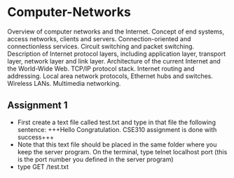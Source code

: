 # Computer-Networks
Overview of computer networks and the Internet. Concept of end systems, access networks, clients and servers. Connection-oriented and connectionless services. Circuit switching and packet switching. Description of Internet protocol layers, including application layer, transport layer, network layer and link layer. Architecture of the current Internet and the World-Wide Web. TCP/IP protocol stack. Internet routing and addressing. Local area network protocols, Ethernet hubs and switches. Wireless LANs. Multimedia networking.

## Assignment 1
+ First create a text file called test.txt and type in that file the following sentence: +++Hello Congratulation. CSE310 assignment is done with success+++
+ Note that this text file should be placed in the same folder where you keep the server program. On the terminal, type telnet localhost port (this is the port number you defined in the server program)
+ type GET /test.txt
